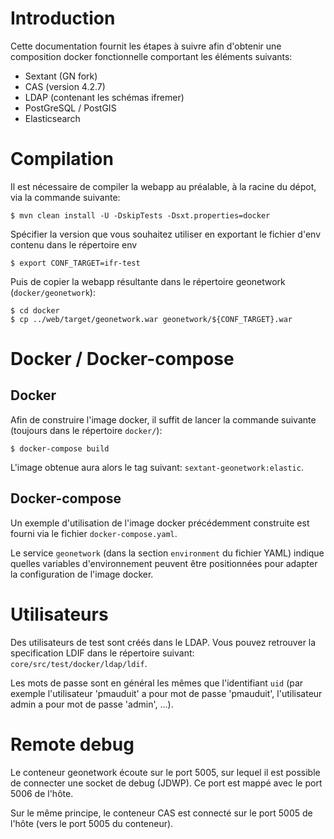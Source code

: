 # Introduction

Cette documentation fournit les étapes à suivre afin d'obtenir une composition
docker fonctionnelle comportant les éléments suivants:

* Sextant (GN fork)
* CAS (version 4.2.7)
* LDAP (contenant les schémas ifremer)
* PostGreSQL / PostGIS
* Elasticsearch

# Compilation

Il est nécessaire de compiler la webapp au préalable, à la racine du dépot, via
la commande suivante:

```
$ mvn clean install -U -DskipTests -Dsxt.properties=docker
```

Spécifier la version que vous souhaitez utiliser en exportant le fichier d'env contenu
dans le répertoire env

```
$ export CONF_TARGET=ifr-test
```

Puis de copier la webapp résultante dans le répertoire geonetwork (`docker/geonetwork`):

```
$ cd docker
$ cp ../web/target/geonetwork.war geonetwork/${CONF_TARGET}.war
```

# Docker / Docker-compose

## Docker


Afin de construire l'image docker, il suffit de lancer la commande suivante
(toujours dans le répertoire `docker/`):

```
$ docker-compose build
```

L'image obtenue aura alors le tag suivant: `sextant-geonetwork:elastic`.

## Docker-compose

Un exemple d'utilisation de l'image docker précédemment construite est fourni
via le fichier `docker-compose.yaml`.

Le service `geonetwork` (dans la section `environment` du fichier YAML) indique
quelles variables d'environnement peuvent être positionnées pour adapter la
configuration de l'image docker.


# Utilisateurs

Des utilisateurs de test sont créés dans le LDAP. Vous pouvez retrouver la
specification LDIF dans le répertoire suivant:
`core/src/test/docker/ldap/ldif`.

Les mots de passe sont en général les mêmes que l'identifiant `uid` (par
exemple l'utilisateur 'pmauduit' a pour mot de passe 'pmauduit', l'utilisateur
admin a pour mot de passe 'admin', ...).

# Remote debug

Le conteneur geonetwork écoute sur le port 5005, sur lequel il est possible de
connecter une socket de debug (JDWP). Ce port est mappé avec le port 5006 de
l'hôte.

Sur le même principe, le conteneur CAS est connecté sur le port 5005 de l'hôte
(vers le port 5005 du conteneur).

